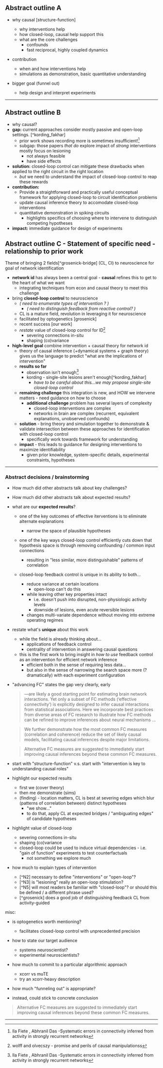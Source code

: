
## Abstract outline A
- why causal [structure-function]
  - why interventions help 
  - how closed-loop, causal help support this 
  - what are the core challenges 
    - confounds
    - fast reciprocal, highly coupled dynamics
- contribution
  - when and how interventions help
  - simulations as demonstration, basic quantitative understanding
  
- bigger goal (funnel out)
  - help design and interpret experiments
---
## Abstract outline B
- why causal? 
- **gap:** current approaches consider mostly passive and open-loop settings. [^kording_fakhar]
  - prior work shows recording more is sometimes insufficient![^ila]
  - subgap: those papers *that do* explore impact of *strong* interventions mostly focus on lesioning 
    - not always feasible
    - have side effects
- **solution:** closed-loop control can mitigate these drawbacks when applied to the right circuit in the right location 
  - *but* we need to understand the impact of closed-loop control to reap these rewards 
- **contribution:**
  - Provide a straightforward and practically useful conceptual framework for applying closed-loop to circuit identification problems
  - update causal inference theory to accomodate closed-loop interventions 
  - quantitative demonstration in spiking circuits
    - highlights specifics of choosing where to intervene to distinguish competing hypotheses
- **impact:** immediate guidance for design of experiments
  
[^ila]: Ila Fiete , Abhranil Das -Systematic errors in connectivity inferred from activity in strongly recurrent networks 
[^kording_kakhar]: esp. kording, fakhar. *see [exemplars](sketches_and_notation/planning_big_picture/exemplars.md)*
[^wolff]: wolff and olvecszy - promise and perils of causal manipulationss

## Abstract outline C - Statement of specific need - relationship to prior work
Theme of bringing 2 fields[^grosenick-bridge] (CL, CI) to neuroscience for goal of network identification
  - **network id** has always been a central goal - **causal** refines this to get to the heart of what we want 
    - integrating techniques from econ and causal theory to meet this challenge 
  - bring **closed-loop control** to neuroscience 
    - *( need to enumerate types of intervention ? )*
      - *( need to distinguish feedback from reactive control? )*
    - CL is a mature field, revolution in leveraging it for neuroscience
    - facilitated by optogenetics [grosenick]
    - recent success [our work]
    - *restate* value of closed-loop control for ID[^wolff]
      - severing connections in-situ 
      - shaping (co)variance
  - **high-level goal** combine intervention + causal theory for network id
    - theory of causal inference (+dynamical systems + graph theory) gives us the language to predict "what are the implications of intervention"
    - **results so far**
      - observation isn't enough[^ila]
      - kording - single-site lesions aren't enough[^kording_fakhar]
        - *have to be careful about this...we may propose single-site closed-loop control*
    - **remaining challenge** this integration is new, and HOW we intervene matters - need guidance on how to choose
      - **additional challenge** problem has several layers of complexity
        - closed-loop interventions are complex 
        - networks in brain are complex (recurrent, equivalent explanations, unobserved confounds)
    - **solution** - bring theory and simulation together to demonstrate & validate intersection between these approaches for identification with closed-loop control
      - specifically work towards framework for understanding 
    - **impact** - this leads to guidance for designing interventions to maximize identifiability 
        - given prior knowledge, system-specific details, experimental constraints, hypotheses


---
### Abstract decisions / brainstorming
- How much did other abstracts talk about key challenges?
- How much did other abstracts talk about expected results?

- what are our **expected results**?
  - one of the key outcomes of effective iterventions is to eliminate alternate explanations    
    - narrow the space of plausible hypotheses
    
  - one of the key ways closed-loop control efficiently cuts down that hypothesis space is through removing confounding / common input connections 
    - resulting in "less similar, more distinguishable" patterns of correlation
  - closed-loop feedback control is unique in its ability to both... 
    - reduce variance at certain locations
      - open-loop can't do this
    - while leaving other key properties intact
      - i.e. doesn't push into disrupted, non-physiologic activity levels 
      - downside of lesions, even acute reversible lesions
    - changes multi-variate dependence without moving into extreme operating regimes
  
- restate what's **unique** about this work
  - while the field is already thinking about...
    - applications of feedback control 
    - centrality of intervention in answering causal questions 
  - this is the first work to bring insight in *how to use* feedback control as an intervention for efficient network inference
    - efficient both in the sense of requiring less data...
    - but also in the sense of narrowing the search space more (?dramatically) with each experiment configuration
  
- "advancing FC" states the gap very clearly, early 
  > —are likely a good starting point for estimating brain network interactions. Yet only a subset of FC methods (‘effective connectivity’) is explicitly designed to infer causal interactions from statistical associations. Here we incorporate best practices from diverse areas of FC research to illustrate how FC methods can be refined to improve inferences about neural mechanisms ... 
  
  > We further demonstrate how the most common FC measures (correlation and coherence) reduce the set of likely causal models, facilitating causal inferences despite major limitations. 
  
  > Alternative FC measures are suggested to immediately start improving causal inferences beyond these common FC measures.

- start with "structure-function" v.s. start with "intervention is key to understanding causal roles"

- highlight our expected results
  - first we (cover theory)
  - then me demonstrate (sims)
  - (finding) - location matters, CL is best at severing edges which blur (patterns of correlation between) distinct hypotheses
    - "we show..."
    - to do that, apply CL at expected bridges / "ambiguating edges" of candidate hypotheses

- highlight value of closed-loop
  - severing connections in-situ 
  - shaping (co)variance
  - closed-loop could be used to induce virtual dependencies - i.e. "gain of function" experiments to test counterfactuals
    - not something we explore much

- how much to explain types of intervention
  - [^N2] necessary to define "interventions" or "open-loop"?
  - [^N3] is "lesioning" really an open-loop stimulation?
  - [^N5] will most readers be familiar with "closed-loop"? or should this be defined / a different phrase used?
  - [^grosenick] does a good job of distinguishing feedback CL from activity-guided

misc: 

- is optogenetics worth mentioning?
  - facilitates closed-loop control with unprecedented precision
  
- how to state our target audience 
  - systems neuroscientist?
  - experimental neuroscientists?

- how much to commit to a particular algorithmic approach 
  - xcorr vs muTE
  - try an xcorr-heavy description 


- how much "funneling out" is appropriate?
 - instead, could stick to concrete conclusion 
  > Alternative FC measures are suggested to immediately start improving causal inferences beyond these common FC measures.
---


